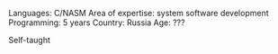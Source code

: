 Languages: C/NASM
Area of expertise: system software development
Programming: 5 years
Country: Russia
Age: ???

Self-taught
